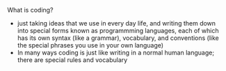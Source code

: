 What is coding?

* just taking ideas that we use in every day life, and writing them down into special forms known as programmming languages, each of which has its own syntax (like a grammar), vocabulary, and conventions (like the special phrases you use in your own language)
* In many ways coding is just like writing in a normal human language; there are special rules and vocabulary

